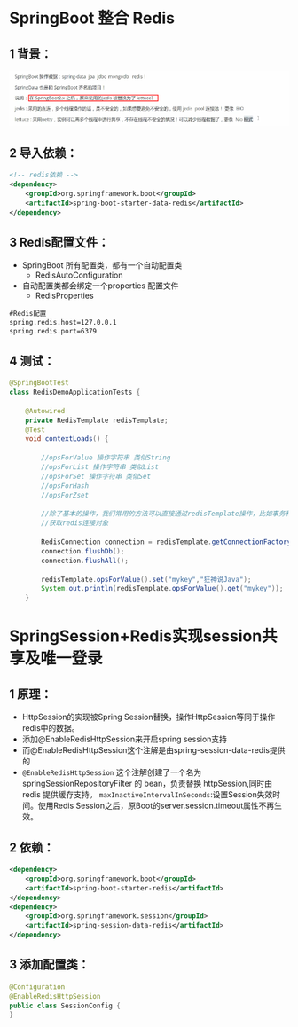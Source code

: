 # SpringBoot 整合 Redis

## 1 背景：

![](https://github.com/jiangbaiheng/jiangbaiheng.github.io/raw/main/img/redis/day01-1-background.png)

## 2 导入依赖：

```xml
<!-- redis依赖 -->
<dependency>
    <groupId>org.springframework.boot</groupId>
    <artifactId>spring-boot-starter-data-redis</artifactId>
</dependency>
```

## 3 Redis配置文件：

+ SpringBoot 所有配置类，都有一个自动配置类
  - RedisAutoConfiguration
+ 自动配置类都会绑定一个properties 配置文件 
  - RedisProperties

```
#Redis配置
spring.redis.host=127.0.0.1
spring.redis.port=6379
```

## 4 测试：

```java
@SpringBootTest
class RedisDemoApplicationTests {

    @Autowired
    private RedisTemplate redisTemplate;
    @Test
    void contextLoads() {

        //opsForValue 操作字符串 类似String
        //opsForList 操作字符串 类似List
        //opsForSet 操作字符串 类似Set
        //opsForHash
        //opsForZset

        //除了基本的操作，我们常用的方法可以直接通过redisTemplate操作，比如事务和基本的CRUD
        //获取redis连接对象

        RedisConnection connection = redisTemplate.getConnectionFactory().getConnection();
        connection.flushDb();
        connection.flushAll();

        redisTemplate.opsForValue().set("mykey","狂神说Java");
        System.out.println(redisTemplate.opsForValue().get("mykey"));
    }
```

# SpringSession+Redis实现session共享及唯一登录

## 1 原理：

+ HttpSession的实现被Spring Session替换，操作HttpSession等同于操作redis中的数据。
+ 添加@EnableRedisHttpSession来开启spring session支持
+ 而@EnableRedisHttpSession这个注解是由spring-session-data-redis提供的
+ `@EnableRedisHttpSession` 这个注解创建了一个名为 springSessionRepositoryFilter 的 bean，负责替换 httpSession,同时由 redis 提供缓存支持。 
  `maxInactiveIntervalInSeconds`:设置Session失效时间。使用Redis Session之后，原Boot的server.session.timeout属性不再生效。

## 2 依赖：

```xml
<dependency>  
    <groupId>org.springframework.boot</groupId>  
    <artifactId>spring-boot-starter-redis</artifactId>  
</dependency>  
<dependency>  
    <groupId>org.springframework.session</groupId>  
    <artifactId>spring-session-data-redis</artifactId>  
</dependency> 
```

## 3 添加配置类：

```java
@Configuration  
@EnableRedisHttpSession  
public class SessionConfig {  
} 
```







